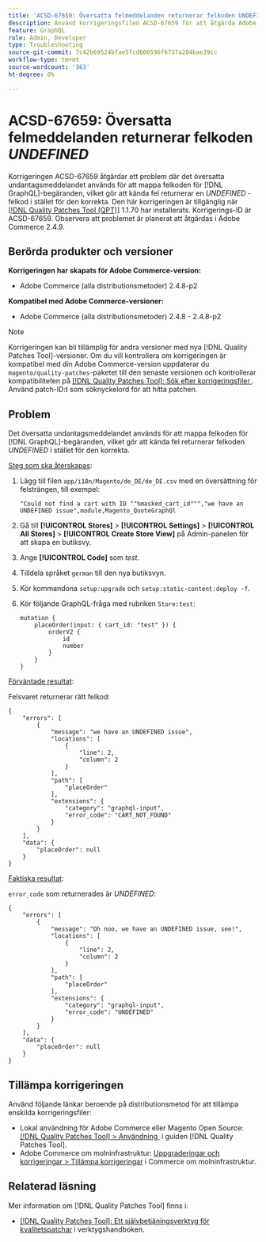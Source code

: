 ```yaml
---
title: 'ACSD-67659: Översatta felmeddelanden returnerar felkoden UNDEFINED'
description: Använd korrigeringsfilen ACSD-67659 för att åtgärda Adobe Commerce-problemet där det översatta undantagsmeddelandet används för att mappa felkoden för  [!DNL GraphQL] begäranden, vilket gör att kända fel returnerar en UNDEFINED-felkod i stället för den korrekta.
feature: GraphQL
role: Admin, Developer
type: Troubleshooting
source-git-commit: 7c42b69524bfae5fcd606596f6737a204bae39cc
workflow-type: tm+mt
source-wordcount: '363'
ht-degree: 0%

---
```



# ACSD-67659: Översatta felmeddelanden returnerar felkoden *UNDEFINED*

Korrigeringen ACSD-67659 åtgärdar ett problem där det översatta undantagsmeddelandet används för att mappa felkoden för [!DNL GraphQL]-begäranden, vilket gör att kända fel returnerar en *UNDEFINED* -felkod i stället för den korrekta. Den här korrigeringen är tillgänglig när [[!DNL Quality Patches Tool (QPT)]](/help/tools/quality-patches-tool/quality-patches-tool-to-self-serve-quality-patches.md) 1.1.70 har installerats. Korrigerings-ID är ACSD-67659. Observera att problemet är planerat att åtgärdas i Adobe Commerce 2.4.9.

## Berörda produkter och versioner

**Korrigeringen har skapats för Adobe Commerce-version:**

* Adobe Commerce (alla distributionsmetoder) 2.4.8-p2

**Kompatibel med Adobe Commerce-versioner:**

* Adobe Commerce (alla distributionsmetoder) 2.4.8 - 2.4.8-p2

>[!NOTE]
>
>Korrigeringen kan bli tillämplig för andra versioner med nya [!DNL Quality Patches Tool]-versioner. Om du vill kontrollera om korrigeringen är kompatibel med din Adobe Commerce-version uppdaterar du `magento/quality-patches`-paketet till den senaste versionen och kontrollerar kompatibiliteten på [[!DNL Quality Patches Tool]: Sök efter korrigeringsfiler &#x200B;](https://experienceleague.adobe.com/tools/commerce-quality-patches/index.html?lang=sv-SE). Använd patch-ID:t som söknyckelord för att hitta patchen.

## Problem

Det översatta undantagsmeddelandet används för att mappa felkoden för [!DNL GraphQL]-begäranden, vilket gör att kända fel returnerar felkoden *UNDEFINED* i stället för den korrekta.

<u>Steg som ska återskapas</u>:

1. Lägg till filen `app/i18n/Magento/de_DE/de_DE.csv` med en översättning för felsträngen, till exempel:

   ```
   "Could not find a cart with ID ""%masked_cart_id""","we have an
   UNDEFINED issue",module,Magento_QuoteGraphQl
   ```

2. Gå till **[!UICONTROL Stores]** > **[!UICONTROL Settings]** > **[!UICONTROL All Stores]** > **[!UICONTROL Create Store View]** på Admin-panelen för att skapa en butiksvy.
3. Ange **[!UICONTROL Code]** som *test*.
4. Tilldela språket `german` till den nya butiksvyn.
5. Kör kommandona `setup:upgrade` och `setup:static-content:deploy -f`.
6. Kör följande GraphQL-fråga med rubriken `Store:test`:

   ```
   mutation {
       placeOrder(input: { cart_id: "test" }) {
           orderV2 {
               id
               number
           }
       }
   }
   ```

<u>Förväntade resultat</u>:

Felsvaret returnerar rätt felkod:

```
{
    "errors": [
        {
            "message": "we have an UNDEFINED issue",
            "locations": [
                {
                    "line": 2,
                    "column": 2
                }
            ],
            "path": [
                "placeOrder"
            ],
            "extensions": {
                "category": "graphql-input",
                "error_code": "CART_NOT_FOUND"
            }
        }
    ],
    "data": {
        "placeOrder": null
    }
}
```

<u>Faktiska resultat</u>:

`error_code` som returnerades är *UNDEFINED*:

```
{
    "errors": [
        {
            "message": "Oh noo, we have an UNDEFINED issue, see!",
            "locations": [
                {
                    "line": 2,
                    "column": 2
                }
            ],
            "path": [
                "placeOrder"
            ],
            "extensions": {
                "category": "graphql-input",
                "error_code": "UNDEFINED"
            }
        }
    ],
    "data": {
        "placeOrder": null
    }
}
```

## Tillämpa korrigeringen

Använd följande länkar beroende på distributionsmetod för att tillämpa enskilda korrigeringsfiler:

* Lokal användning för Adobe Commerce eller Magento Open Source: [[!DNL Quality Patches Tool] > Användning &#x200B;](/help/tools/quality-patches-tool/usage.md) i guiden [!DNL Quality Patches Tool].
* Adobe Commerce om molninfrastruktur: [Uppgraderingar och korrigeringar > Tillämpa korrigeringar](https://experienceleague.adobe.com/docs/commerce-cloud-service/user-guide/develop/upgrade/apply-patches.html?lang=sv-SE) i Commerce om molninfrastruktur.

## Relaterad läsning

Mer information om [!DNL Quality Patches Tool] finns i:

* [[!DNL Quality Patches Tool]: Ett självbetjäningsverktyg för kvalitetspatchar](/help/tools/quality-patches-tool/quality-patches-tool-to-self-serve-quality-patches.md) i verktygshandboken.
